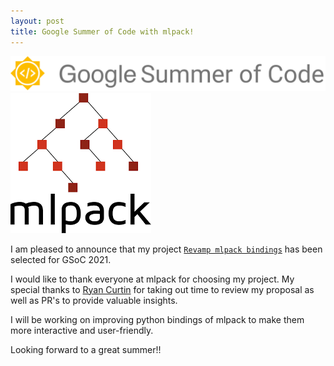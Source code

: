 ```yaml
---
layout: post
title: Google Summer of Code with mlpack!
---
```


<div>
<img class="center" src="/assets/GSoC_banner.png">
<img class="center" src="/assets/mlpack_logo.png">
</div>


I am pleased to announce that my project [`Revamp mlpack bindings`](https://summerofcode.withgoogle.com/projects/#6422064107356160) has been selected for GSoC 2021.

I would like to thank everyone at mlpack for choosing my project. My special thanks to [Ryan Curtin](https://github.com/rcurtin) for taking out time to review my proposal as well as PR's to provide
valuable insights.

I will be working on improving python bindings of mlpack to make them more interactive and user-friendly.

Looking forward to a great summer!!
